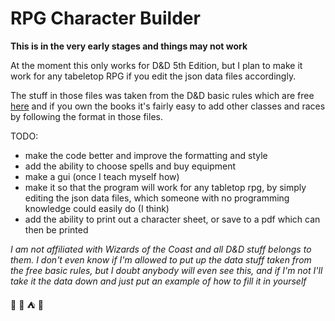 # RPG Character Builder

**This is in the very early stages and things may not work**


At the moment this only works for D&D 5th Edition, but I plan to make it work for any tabeletop RPG if you edit the json data files accordingly.

The stuff in those files was taken from the D&D basic rules which are free [here](http://dnd.wizards.com/articles/features/basicrules) and if you own the books it's fairly easy to add other classes and races by following the format in those files.

TODO:
* make the code better and improve the formatting and style
* add the ability to choose spells and buy equipment
* make a gui (once I teach myself how)
* make it so that the program will work for any tabletop rpg, by simply editing the json data files, which someone with no programming knowledge could easily do (I think)
* add the ability to print out a character sheet, or save to a pdf which can then be printed


*I am not affiliated with Wizards of the Coast and all D&D stuff belongs to them.*
*I don't even know if I'm allowed to put up the data stuff taken from the free basic rules, but I doubt anybody will even see this, and if I'm not I'll take it the data down and just put an example of how to fill it in yourself*
 
:game_die: :mount_fuji: :tent: :dragon:
